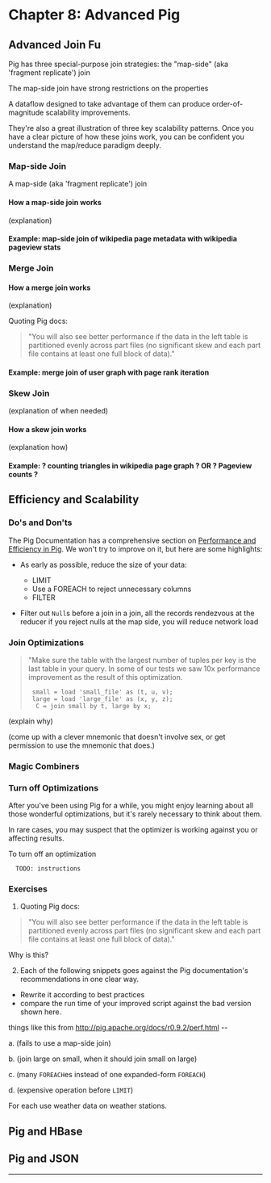 # Chapter 8: Advanced Pig

## Advanced Join Fu

Pig has three special-purpose join strategies: the "map-side" (aka 'fragment replicate') join 

The map-side join have strong restrictions on the properties 

A dataflow designed to take advantage of them 
can produce order-of-magnitude scalability improvements.

They're also a great illustration of three key scalability patterns.
Once you have a clear picture of how these joins work,
you can be confident you understand the map/reduce paradigm deeply.

### Map-side Join

A map-side (aka 'fragment replicate') join

#### How a map-side join works

(explanation) 

#### Example: map-side join of wikipedia page metadata with wikipedia pageview stats

### Merge Join

#### How a merge join works

(explanation) 

Quoting Pig docs:

> "You will also see better performance if the data in the left table is partitioned evenly across part files (no significant skew and each part file contains at least one full block of data)."

#### Example: merge join of user graph with page rank iteration

### Skew Join

(explanation of when needed)

#### How a skew join works

(explanation how)

#### Example: ? counting triangles in wikipedia page graph ? OR ? Pageview counts ?


## Efficiency and Scalability


### Do's and Don'ts

The Pig Documentation has a comprehensive section on [Performance and Efficiency in Pig](http://pig.apache.org/docs/r0.9.2/perf.html). We won't try to improve on it, but here are some highlights:

* As early as possible, reduce the size of your data:
  - LIMIT
  - Use a FOREACH to reject unnecessary columns
  - FILTER

* Filter out `Null`s before a join
  in a join, all the records rendezvous at the reducer
  if you reject nulls at the map side, you will reduce network load

### Join Optimizations

> "Make sure the table with the largest number of tuples per key is the last table in your query. 
>  In some of our tests we saw 10x performance improvement as the result of this optimization.
>
>      small = load 'small_file' as (t, u, v);
>      large = load 'large_file' as (x, y, z);
>       C = join small by t, large by x;

(explain why)

(come up with a clever mnemonic that doesn't involve sex, or get permission to use the mnemonic that does.)

### Magic Combiners


### Turn off Optimizations

After you've been using Pig for a while, you might enjoy learning about all those wonderful optimizations, but it's rarely necessary to think about them.

In rare cases, 
you may suspect that the optimizer is working against you 
or affecting results.

To turn off an optimization

      TODO: instructions

### Exercises

1. Quoting Pig docs:
  > "You will also see better performance if the data in the left table is partitioned evenly across part files (no significant skew and each part file contains at least one full block of data)."

  Why is this?
  
2. Each of the following snippets goes against the Pig documentation's recommendations in one clear way. 
  - Rewrite it according to best practices
  - compare the run time of your improved script against the bad version shown here.
  
  things like this from http://pig.apache.org/docs/r0.9.2/perf.html --

  a. (fails to use a map-side join)
  
  b. (join large on small, when it should join small on large)
  
  c. (many `FOREACH`es instead of one expanded-form `FOREACH`)
  
  d. (expensive operation before `LIMIT`)

For each use weather data on weather stations.


## Pig and HBase



## Pig and JSON


__________________________________________________________________________

